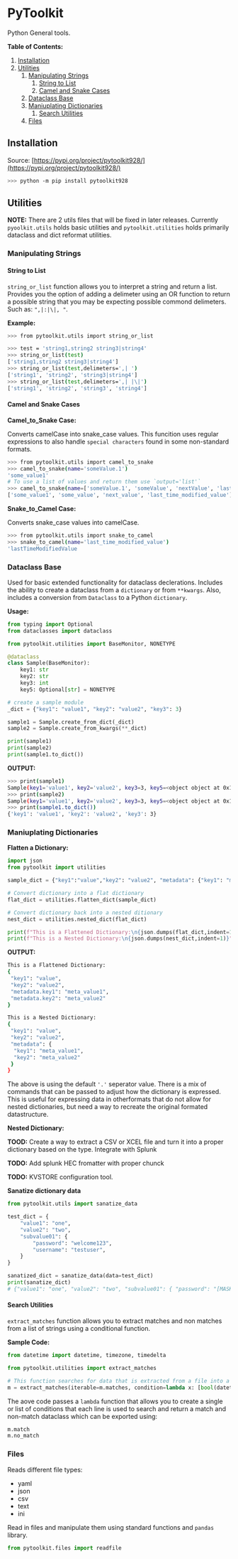 # PyToolkit

Python General tools.

**Table of Contents:**
1. [Installation](#installation)
2. [Utilities](#utilities)
   1. [Manipulating Strings](#manipulating-strings)
      1. [String to List](#string-to-list)
      2. [Camel and Snake Cases](#camel-and-snake-cases)
   2. [Dataclass Base](#dataclass-base)
   3. [Maniuplating Dictionaries](#maniuplating-dictionaries)
      1. [Search Utilities](#search-utilities)
   4. [Files](#files)

## Installation

Source: [https://pypi.org/project/pytoolkit928/](https://pypi.org/project/pytoolkit928/)

```bash
>>> python -m pip install pytoolkit928
```

## Utilities

**NOTE:** There are 2 utils files that will be fixed in later releases. Currently `pyoolkit.utils` holds basic utilities and `pytoolkit.utilities` holds primarily dataclass and dict reformat utilities.

### Manipulating Strings

#### String to List

`string_or_list` function allows you to interpret a string and return a list. Provides you the option of adding a delimeter using an OR function to return a possible string that you may be expecting possible commond delimeters. Such as: `",|:|\|, "`.

__Example:__

```bash
>>> from pytoolkit.utils import string_or_list

>>> test = 'string1,string2 string3|string4'
>>> string_or_list(test)
['string1,string2 string3|string4']
>>> string_or_list(test,delimeters=',| ')
['string1', 'string2', 'string3|string4']
>>> string_or_list(test,delimeters=',| |\|')
['string1', 'string2', 'string3', 'string4']
```

#### Camel and Snake Cases

**Camel_to_Snake Case:**

Converts camelCase into snake_case values. This funcition uses regular expressions to also handle `special characters` found in some non-standard formats.

```bash
>>> from pytoolkit.utils import camel_to_snake
>>> camel_to_snake(name='someValue.1')
'some_value1'
# To use a list of values and return them use `output='list'`
>>> camel_to_snake(name=['someValue.1', 'someValue', 'nextValue', 'lastTimeModifiedValue'], output='list')
['some_value1', 'some_value', 'next_value', 'last_time_modified_value']
```

**Snake_to_Camel Case:**

Converts snake_case values into camelCase.

```bash
>>> from pytoolkit.utils import snake_to_camel
>>> snake_to_camel(name='last_time_modified_value')
'lastTimeModifiedValue
```

### Dataclass Base

Used for basic extended functionality for dataclass declerations. Includes the ability to create a dataclass from a ``dictionary`` or from ``**kwargs``. Also, includes a conversion from ``Dataclass`` to a Python ``dictionary``.

__Usage:__

```python
from typing import Optional
from dataclasses import dataclass

from pytoolkit.utilities import BaseMonitor, NONETYPE

@dataclass
class Sample(BaseMonitor):
    key1: str
    key2: str
    key3: int
    key5: Optional[str] = NONETYPE

# create a sample module
_dict = {"key1": "value1", "key2": "value2", "key3": 3}

sample1 = Sample.create_from_dict(_dict)
sample2 = Sample.create_from_kwargs(**_dict)

print(sample1)
print(sample2)
print(sample1.to_dict())
```

__OUTPUT:__

```bash
>>> print(sample1)
Sample(key1='value1', key2='value2', key3=3, key5=<object object at 0x10c8e8b70>)
>>> print(sample2)
Sample(key1='value1', key2='value2', key3=3, key5=<object object at 0x10c8e8b70>)
>>> print(sample1.to_dict())
{'key1': 'value1', 'key2': 'value2', 'key3': 3}
```

### Maniuplating Dictionaries

__Flatten a Dictionary:__

```python
import json
from pytoolkit import utilities

sample_dict = {"key1":"value","key2": "value2", "metadata": {"key1": "meta_value1","key2":"meta_value2"}}

# Convert dictionary into a flat dictionary
flat_dict = utilities.flatten_dict(sample_dict)

# Convert dictionary back into a nested ditionary
nest_dict = utilities.nested_dict(flat_dict)

print(f"This is a Flattened Dictionary:\n{json.dumps(flat_dict,indent=1)}")
print(f"This is a Nested Dictionary:\n{json.dumps(nest_dict,indent=1)}")
```

__OUTPUT:__

```bash
This is a Flattened Dictionary:
{
 "key1": "value",
 "key2": "value2",
 "metadata.key1": "meta_value1",
 "metadata.key2": "meta_value2"
}

This is a Nested Dictionary:
{
 "key1": "value",
 "key2": "value2",
 "metadata": {
  "key1": "meta_value1",
  "key2": "meta_value2"
 }
}
```

The above is using the default `'.'` seperator value. There is a mix of commands that can be passed to adjust how the dictionary is expressed. This is useful for expressing data in otherformats that do not allow for nested dictionaries, but need a way to recreate the original formated datastructure.

__Nested Dictionary:__

__TOOD:__ Create a way to extract a CSV or XCEL file and turn it into a proper dictionary based on the type. Integrate with Splunk

__TODO:__ Add splunk HEC fromatter with proper chunck

__TODO:__ KVSTORE configuration tool.


**Sanatize dictionary data**

```python
from pytoolkit.utils import sanatize_data

test_dict = {
    "value1": "one",
    "value2": "two",
    "subvalue01": {
        "password": "welcome123",
        "username": "testuser",
    }
}

sanatized_dict = sanatize_data(data=test_dict)
print(sanatize_dict)
# {"value1": "one", "value2": "two", "subvalue01": { "password": "[MASKED]", "username": "testuser"}}
```

#### Search Utilities

`extract_matches` function allows you to extract matches and non matches from a list of strings using a conditional function.

__Sample Code:__

```python
from datetime import datetime, timezone, timedelta

from pytoolkit.utilities import extract_matches

# This function searches for data that is extracted from a file into a list and does a compare of the datetime to match values in a dataframe that are older than a certain time.
m = extract_matches(iterable=m.matches, condition=lambda x: [bool(datetime.strptime(str(x.stem).split('_', maxsplit=1)[-1],'%Y%m%dT%H%M') < datetime.now(timezone.utc) - timedelta(days=days))])

```

The aove code passes a `lambda` function that allows you to create a single or list of conditions that each line is used to search and return a match and non-match dataclass which can be exported using:

```python
m.match
m.no_match
```

### Files

Reads different file types:

* yaml
* json
* csv
* text
* ini

Read in files and manipulate them using standard functions and `pandas` library.

```python
from pytoolkit.files import readfile

```
